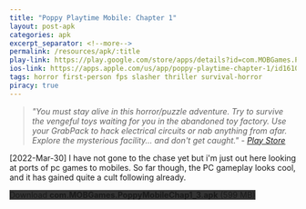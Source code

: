 ```yaml
---
title: "Poppy Playtime Mobile: Chapter 1"
layout: post-apk
categories: apk
excerpt_separator: <!--more-->
permalink: /resources/apk/:title
play-link: https://play.google.com/store/apps/details?id=com.MOBGames.PoppyMobileChap1
ios-link: https://apps.apple.com/us/app/poppy-playtime-chapter-1/id1610947489
tags: horror first-person fps slasher thriller survival-horror
piracy: true
---
```


> _"You must stay alive in this horror/puzzle adventure. Try to survive the vengeful toys waiting for you in the abandoned toy factory. Use your GrabPack to hack electrical circuits or nab anything from afar. Explore the mysterious facility... and don't get caught." - <a href="https://play.google.com/store/apps/details?id=com.MOBGames.PoppyMobileChap1" target="_blank">Play Store</a>_

<span class="timestamp">[2022-Mar-30]</span> I have not gone to the chase yet but i'm just out here looking at ports of pc games to mobiles. So far though, the PC gameplay looks cool, and it has gained quite a cult following already.

<div class="text-center">
    <a class="btn btn-dark btn-block w-100" onclick='apk("com.MOBGames.PoppyMobileChap1_3.apk")' style="text-decoration: none; background-color: #333;"> Download <b>com.MOBGames.PoppyMobileChap1_3.apk</b> (599 MB)</a>
</div>
